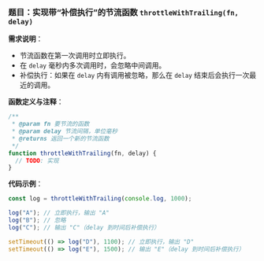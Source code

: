 ### 题目：实现带“补偿执行”的节流函数 `throttleWithTrailing(fn, delay)`

**需求说明**：
- 节流函数在第一次调用时立即执行。
- 在 `delay` 毫秒内多次调用时，会忽略中间调用。
- 补偿执行：如果在 `delay` 内有调用被忽略，那么在 `delay` 结束后会执行一次最近的调用。


**函数定义与注释**：
```js
/**
 * @param fn 要节流的函数
 * @param delay 节流间隔，单位毫秒
 * @returns 返回一个新的节流函数
 */
function throttleWithTrailing(fn, delay) {
  // TODO: 实现
}
```


**代码示例**：
```js
const log = throttleWithTrailing(console.log, 1000);

log("A"); // 立即执行，输出 "A"
log("B"); // 忽略
log("C"); // 输出 "C"（delay 到时间后补偿执行）

setTimeout(() => log("D"), 1100); // 立即执行，输出 "D"
setTimeout(() => log("E"), 1500); // 输出 "E"（delay 到时间后补偿执行）
```